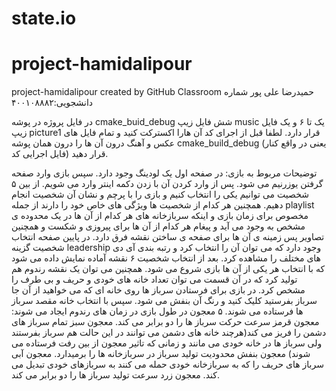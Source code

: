 # state.io
# project-hamidalipour
project-hamidalipour created by GitHub Classroom
حمیدرضا علی پور
شماره دانشجویی:۴۰۰۱۰۸۸۸۲

در فایل پروژه در پوشه cmake_buid_debug شش فایل زیپ music یک تا ۶ و یک فایل زیپ picture1 قرار دارد. لطفا قبل از اجرای کد آن هارا اکسترکت کنید و تمام فایل های عکس و آهنگ درون آن ها را درون همان پوشه cmake_build_debug (یعنی در واقع کنار فایل اجرایی کد) قرار دهید. 

توضیحات مربوط به بازی:
در صفحه اول یک لودینگ وجود دارد. سپس بازی وارد صفحه گرفتن یوزرنیم می شود. پس از وارد کردن آن با زدن دکمه اینتر وارد می شویم.
از بین ۵ شخصیت می توانیم یکی را انتخاب کنیم و بازی را با پرچم و نشان آن شخصیت انجام دهیم. همچنین هر کدام از شخصیت ها ویژگی های خاص خود را دارند از جمله playlist مخصوص برای زمان بازی و اینکه سربازخانه های هر کدام از آن ها در یک محدوده ی مشخص به وجود می آید و پیغام هر کدام از آن ها برای پیروزی و شکست و همچنین تصاویر پس زمینه ی آن ها برای صفحه ی ساختن نقشه فرق دارد.
در پایین صفحه انتخاب شخصیت گزینه leadership وجود دارد که می توان آن را انتخاب کرد و رتبه بندی آی دی های مختلف را مشاهده کرد.
بعد از انتخاب شخصیت ۶ نقشه آماده نمایش داده می شود که با انتخاب هر یکی از آن ها بازی شروع می شود. همچنین می توان یک نقشه رندوم هم تولید کرد که در آن قسمت می توان تعداد خانه های خودی و حریف و بی طرف را مشخص کرد.
در بازی برای فرستادن سرباز ها روی خانه ای که می خواهید از آن جا سرباز بفرستید کلیک کنید و رنگ آن بنفش می شود. سپس با انتخاب خانه مقصد سرباز ها فرستاده می شوند.
۵ معجون در طول بازی در زمان های رندوم ایجاد می شوند:
معجون قرمز سرعت حرکت سرباز ها را دو برابر می کند.
معجون سبز تمام سرباز های دشمن را فریز می کند(هرچند خانه های دشمن می توانند در این حالت هم سرباز بفرستند ولی سرباز ها در خانه خودی می مانند و زمانی که تاثیر معجون از بین رفت فرستاده می شوند)
معجون بنفش محدودیت تولید سرباز در سربازخانه ها را برمیدارد.
معجون آبی سرباز های حریف را که به سربازخانه خودی حمله می کنند به سربازهای خودی تبدیل می کند.
معجون زرد سرعت تولید سرباز ها را دو برابر می کند.

